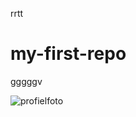 rrtt
# my-first-repo
gggggv

![profielfoto](https://github.com/vinson321/my-first-repo/blob/main/IMG_20250213_113529.jpg)

